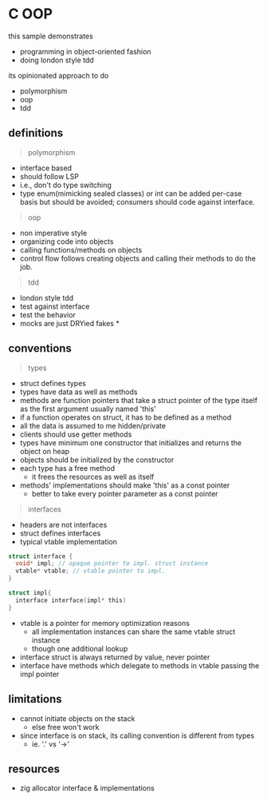 # C OOP

this sample demonstrates

- programming in object-oriented fashion
- doing london style tdd

its opinionated approach to do

- polymorphism
- oop
- tdd

## definitions

> polymorphism

- interface based
- should follow LSP
- i.e., don't do type switching
- type enum(mimicking sealed classes) or int can be added per-case basis but should be avoided; consumers should code
  against interface.

> oop

- non imperative style
- organizing code into objects
- calling functions/methods on objects
- control flow follows creating objects and calling their methods to do the job.

> tdd

- london style tdd
- test against interface
- test the behavior
- mocks are just DRYied fakes \*

## conventions

> types

- struct defines types
- types have data as well as methods
- methods are function pointers that take a struct pointer of the type itself as the first argument usually named 'this'
- if a function operates on struct, it has to be defined as a method
- all the data is assumed to me hidden/private
- clients should use getter methods
- types have minimum one constructor that initializes and returns the object on heap
- objects should be initialized by the constructor
- each type has a free method
  - it frees the resources as well as itself
- methods' implementations should make 'this' as a const pointer
  - better to take every pointer parameter as a const pointer

> interfaces

- headers are not interfaces
- struct defines interfaces
- typical vtable implementation

```c
struct interface {
  void* impl; // opaque pointer to impl. struct instance
  vtable* vtable; // vtable pointer to impl.
}

struct impl{
  interface interface(impl* this)
}
```

- vtable is a pointer for memory optimization reasons
  - all implementation instances can share the same vtable struct instance
  - though one additional lookup
- interface struct is always returned by value, never pointer
- interface have methods which delegate to methods in vtable passing the impl pointer

## limitations

- cannot initiate objects on the stack
  - else free won't work
- since interface is on stack, its calling convention is different from types
  - ie. '.' vs '->'

## resources

- zig allocator interface & implementations